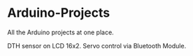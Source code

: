 # Arduino-Projects
All the Arduino projects at one place.

DTH sensor on LCD 16x2.
Servo control via Bluetooth Module.
